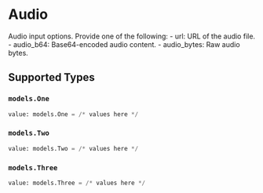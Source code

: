 # Audio

Audio input options. Provide one of the following: - url: URL of the audio file. - audio_b64: Base64-encoded audio content. - audio_bytes: Raw audio bytes.



## Supported Types

### `models.One`

```python
value: models.One = /* values here */
```

### `models.Two`

```python
value: models.Two = /* values here */
```

### `models.Three`

```python
value: models.Three = /* values here */
```

